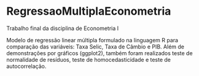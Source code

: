 # RegressaoMultiplaEconometria
Trabalho final da disciplina de Econometria I

Modelo de regressão linear múltipla formulado na linguagem R para comparação das variáveis: Taxa Selic, Taxa de Câmbio e PIB. Além de demonstrações por 
gráficos (ggplot2), também foram realizados teste de normalidade de resíduos, teste de homocedasticidade e teste de autocorrelação.
